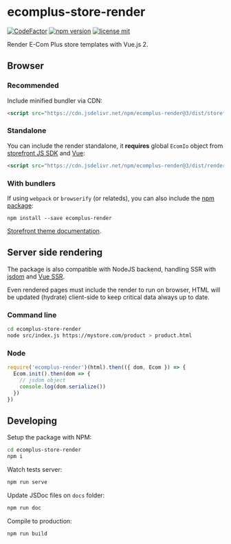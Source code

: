 # ecomplus-store-render

[![CodeFactor](https://www.codefactor.io/repository/github/ecomclub/ecomplus-store-render/badge)](https://www.codefactor.io/repository/github/ecomclub/ecomplus-store-render)
[![npm version](https://img.shields.io/npm/v/ecomplus-render.svg)](https://www.npmjs.org/ecomplus-render)
[![license mit](https://img.shields.io/badge/License-MIT-yellow.svg)](https://opensource.org/licenses/MIT)

Render E-Com Plus store templates with Vue.js 2.

## Browser

### Recommended

Include minified bundler via CDN:

```html
<script src="https://cdn.jsdelivr.net/npm/ecomplus-render@3/dist/storefront.min.js"></script>
```

### Standalone

You can include the render standalone, it **requires** global `EcomIo` object from
[storefront JS SDK](https://github.com/ecomclub/ecomplus-sdk-js) and
[Vue](https://vuejs.org/v2/guide/#Getting-Started):

```html
<script src="https://cdn.jsdelivr.net/npm/ecomplus-render@3/dist/render.min.js"></script>
```

### With bundlers

If using `webpack` or `browserify` (or relateds),
you can also include the
[npm package](https://www.npmjs.com/package/ecomplus-render):

`npm install --save ecomplus-render`

[Storefront theme documentation](https://developers.e-com.plus/docs/themes/).

## Server side rendering

The package is also compatible with NodeJS backend,
handling SSR with
[jsdom](https://github.com/jsdom/jsdom) and
[Vue SSR](https://ssr.vuejs.org/).

Even rendered pages must include the render to run on browser,
HTML will be updated (hydrate) client-side
to keep critical data always up to date.

### Command line

```bash
cd ecomplus-store-render
node src/index.js https://mystore.com/product > product.html
```

### Node

```javascript
require('ecomplus-render')(html).then(({ dom, Ecom }) => {
  Ecom.init().then(dom => {
    // jsdom object
    console.log(dom.serialize())
  })
})
```

## Developing

Setup the package with NPM:

```bash
cd ecomplus-store-render
npm i
```

Watch tests server:

```bash
npm run serve
```

Update JSDoc files on `docs` folder:

```bash
npm run doc
```

Compile to production:

```bash
npm run build
```
